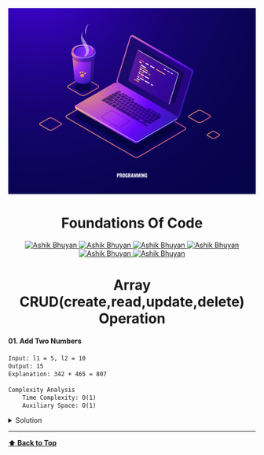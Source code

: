 <img src='./images/programming.jpg' alt='FoundationsOfCode' id='header'/>

<h1 align="center" >Foundations Of Code</h1>


<div align="center" >

<a href="mailto:ashikbhuyan.swe.diu@gmail.com">
<img
src='https://img.shields.io/badge/Gmail-D14836?style=for-the-badge&logo=gmail&logoColor=white'
alt='Ashik Bhuyan'
/>
</a>

<a href="tel:+8801793605043">
<img
src='https://img.shields.io/badge/WhatsApp-25D366?style=for-the-badge&logo=whatsapp&logoColor=white'
alt='Ashik Bhuyan'
/>
</a>
<a href="https://portfolio-70e38.web.app/" target="_blank">
<img
src='https://img.shields.io/badge/website-000000?style=for-the-badge&logo=About.me&logoColor=white'
alt='Ashik Bhuyan'
/>
</a>
<a href="https://www.facebook.com/ashikbhuyan17" target="_blank">
<img
src='https://img.shields.io/badge/Facebook-1877F2?style=for-the-badge&logo=facebook&logoColor=white'
alt='Ashik Bhuyan'
/>
</a>

<a href="https://www.linkedin.com/in/ashik17/" target="_blank">
<img
src='https://img.shields.io/badge/LinkedIn-0077B5?style=for-the-badge&logo=linkedin&logoColor=white'
alt='Ashik Bhuyan'
/>
</a>

<a href="https://github.com/ashikbhuyan17" target="_blank">
<img
src='https://img.shields.io/badge/GitHub-100000?style=for-the-badge&logo=github&logoColor=white'
alt='Ashik Bhuyan'
/>
</a>

</div>

<h1 align="center" >Array CRUD(create,read,update,delete) Operation </h1>


#### 01. Add Two Numbers

```
Input: l1 = 5, l2 = 10
Output: 15
Explanation: 342 + 465 = 807

Complexity Analysis
    Time Complexity: O(1)
    Auxiliary Space: O(1)
```

<details><summary style="cursor:pointer">Solution</summary>

```js
let num1 = 5;
let num2 = 10;

let sum = num1 + num2;
console.log(sum); // Output: 15

let num1: number = 5;
let num2: number = 10;

let sum: number = num1 + num2;
console.log(sum); // Output: 15
```  

</details>

---
**[⬆ Back to Top](#header)**


</details>




